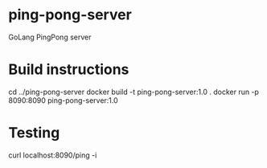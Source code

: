 # ping-pong-server
GoLang PingPong server

# Build instructions
cd ../ping-pong-server
docker build -t ping-pong-server:1.0 .
docker run -p 8090:8090 ping-pong-server:1.0

# Testing
curl localhost:8090/ping -i